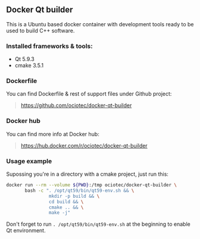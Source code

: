 ## Docker Qt builder

This is a Ubuntu based docker container with development tools ready to be used to build C++ software.



### Installed frameworks & tools:

* Qt 5.9.3
* cmake 3.5.1

### Dockerfile

You can find Dockerfile & rest of support files under Github project:

> https://github.com/ociotec/docker-qt-builder

### Docker hub

You can find more info at Docker hub:

> https://hub.docker.com/r/ociotec/docker-qt-builder

### Usage example

Supossing you're in a directory with a cmake project, just run this:

````bash
docker run --rm --volume ${PWD}:/tmp ociotec/docker-qt-builder \
       bash -c ". /opt/qt59/bin/qt59-env.sh && \
                mkdir -p build && \
                cd build && \
                cmake .. && \
                make -j"
````

Don't forget to run `. /opt/qt59/bin/qt59-env.sh` at the beginning to enable Qt environment.

